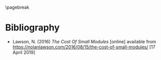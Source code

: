 \pagebreak

# Bibliography

* Lawson, N. (2016) *The Cost Of Small Modules* [online] available from <https://nolanlawson.com/2016/08/15/the-cost-of-small-modules/> [17 April 2019]